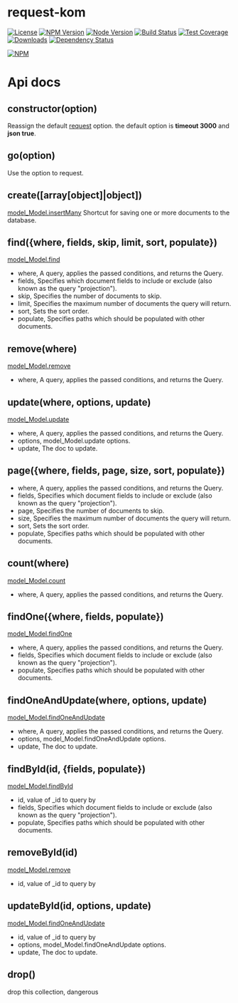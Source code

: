 # request-kom

[![License][license-img]][license-url]
[![NPM Version][npm-img]][npm-url]
[![Node Version][node-image]][node-url]
[![Build Status][travis-img]][travis-url]
[![Test Coverage][coveralls-img]][coveralls-url]
[![Downloads][downloads-image]][downloads-url]
[![Dependency Status][david-img]][david-url]

[![NPM](https://nodei.co/npm/request-kom.png?downloads=true&stars=true)](https://nodei.co/npm/request-kom/)

[travis-img]: https://travis-ci.org/BiteBit/request-kom.svg?branch=master
[travis-url]: https://travis-ci.org/BiteBit/request-kom
[coveralls-img]: https://coveralls.io/repos/github/BiteBit/request-kom/badge.svg?branch=master
[coveralls-url]: https://coveralls.io/github/BiteBit/request-kom?branch=master
[npm-img]: https://img.shields.io/npm/v/request-kom.svg
[npm-url]: https://npmjs.org/package/request-kom
[david-img]: https://img.shields.io/david/BiteBit/request-kom.svg
[david-url]: https://david-dm.org/BiteBit/request-kom
[downloads-image]: https://img.shields.io/npm/dm/request-kom.svg
[downloads-url]: https://npmjs.org/package/request-kom
[license-img]: http://img.shields.io/badge/license-MIT-green.svg
[license-url]: http://opensource.org/licenses/MIT
[node-image]: https://img.shields.io/badge/node.js-v4.0.0-blue.svg
[node-url]: http://nodejs.org/download/

# Api docs

## constructor(option)
Reassign the default [request](!https://github.com/request/request#requestoptions-callback) option. the default option is **timeout 3000** and **json true**.

## go(option)
Use the option to request.

## create([array[object]|object])
[model_Model.insertMany](!http://mongoosejs.com/docs/api.html#model_Model.insertMany)
Shortcut for saving one or more documents to the database.

## find({where, fields, skip, limit, sort, populate})
[model_Model.find](!http://mongoosejs.com/docs/api.html#model_Model.find)
* where, A query, applies the passed conditions, and returns the Query.
* fields, Specifies which document fields to include or exclude (also known as the query "projection").
* skip, Specifies the number of documents to skip.
* limit, Specifies the maximum number of documents the query will return.
* sort, Sets the sort order.
* populate, Specifies paths which should be populated with other documents.

## remove(where)
[model_Model.remove](!http://mongoosejs.com/docs/api.html#model_Model.remove)
* where, A query, applies the passed conditions, and returns the Query.

## update(where, options, update)
[model_Model.update](!http://mongoosejs.com/docs/api.html#model_Model.update)
* where, A query, applies the passed conditions, and returns the Query.
* options, model_Model.update options.
* update, The doc to update.

## page({where, fields, page, size, sort, populate})
* where, A query, applies the passed conditions, and returns the Query.
* fields, Specifies which document fields to include or exclude (also known as the query "projection").
* page, Specifies the number of documents to skip.
* size, Specifies the maximum number of documents the query will return.
* sort, Sets the sort order.
* populate, Specifies paths which should be populated with other documents.

## count(where)
[model_Model.count](!http://mongoosejs.com/docs/api.html#model_Model.count)
* where, A query, applies the passed conditions, and returns the Query.

## findOne({where, fields, populate})
[model_Model.findOne](!http://mongoosejs.com/docs/api.html#model_Model.findOne)
* where, A query, applies the passed conditions, and returns the Query.
* fields, Specifies which document fields to include or exclude (also known as the query "projection").
* populate, Specifies paths which should be populated with other documents.

## findOneAndUpdate(where, options, update)
[model_Model.findOneAndUpdate](!http://mongoosejs.com/docs/api.html#model_Model.findOneAndUpdate)
* where, A query, applies the passed conditions, and returns the Query.
* options, model_Model.findOneAndUpdate options.
* update, The doc to update.

## findById(id, {fields, populate})
[model_Model.findById](!http://mongoosejs.com/docs/api.html#model_Model.findById)
* id, value of _id to query by
* fields, Specifies which document fields to include or exclude (also known as the query "projection").
* populate, Specifies paths which should be populated with other documents.

## removeById(id)
[model_Model.remove](!http://mongoosejs.com/docs/api.html#model_Model.remove)
* id, value of _id to query by

## updateById(id, options, update)
[model_Model.findOneAndUpdate](!http://mongoosejs.com/docs/api.html#model_Model.findOneAndUpdate)
* id, value of _id to query by
* options, model_Model.findOneAndUpdate options.
* update, The doc to update.

## drop()
drop this collection, dangerous